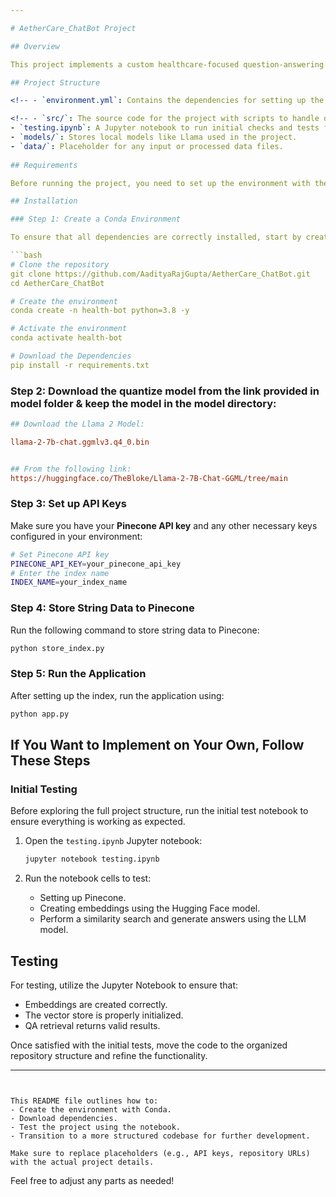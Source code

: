 ```yaml
---

# AetherCare_ChatBot Project

## Overview

This project implements a custom healthcare-focused question-answering system using **Pinecone Vector Search**, **Hugging Face Embeddings**, and a **LLM model**. The system retrieves relevant documents and generates answers based on user queries, using advanced machine-learning techniques.

## Project Structure

<!-- - `environment.yml`: Contains the dependencies for setting up the Conda environment.-->

<!-- - `src/`: The source code for the project with scripts to handle document retrieval and QA. --><!-- - `README.md`: Project documentation (this file). -->
- `testing.ipynb`: A Jupyter notebook to run initial checks and tests for the project.
- `models/`: Stores local models like Llama used in the project.
- `data/`: Placeholder for any input or processed data files.
  
## Requirements

Before running the project, you need to set up the environment with the necessary dependencies. The following instructions detail the steps to do this.

## Installation

### Step 1: Create a Conda Environment

To ensure that all dependencies are correctly installed, start by creating a Conda environment using the provided `requirements.txt` file.

```bash
# Clone the repository
git clone https://github.com/AadityaRajGupta/AetherCare_ChatBot.git
cd AetherCare_ChatBot

# Create the environment
conda create -n health-bot python=3.8 -y

# Activate the environment
conda activate health-bot

# Download the Dependencies
pip install -r requirements.txt
```

### Step 2: Download the quantize model from the link provided in model folder & keep the model in the model directory:

```ini
## Download the Llama 2 Model:

llama-2-7b-chat.ggmlv3.q4_0.bin


## From the following link:
https://huggingface.co/TheBloke/Llama-2-7B-Chat-GGML/tree/main
```


### Step 3: Set up API Keys

Make sure you have your **Pinecone API key** and any other necessary keys configured in your environment:

```bash
# Set Pinecone API key
PINECONE_API_KEY=your_pinecone_api_key
# Enter the index name
INDEX_NAME=your_index_name
```
### Step 4: Store String Data to Pinecone

Run the following command to store string data to Pinecone:

```bash
python store_index.py
```

### Step 5: Run the Application

After setting up the index, run the application using:

```bash
python app.py
```

## If You Want to Implement on Your Own, Follow These Steps

### Initial Testing

Before exploring the full project structure, run the initial test notebook to ensure everything is working as expected.

1. Open the `testing.ipynb` Jupyter notebook:

    ```bash
    jupyter notebook testing.ipynb
    ```

2. Run the notebook cells to test:
   - Setting up Pinecone.
   - Creating embeddings using the Hugging Face model.
   - Perform a similarity search and generate answers using the LLM model.


## Testing

For testing, utilize the Jupyter Notebook to ensure that:
- Embeddings are created correctly.
- The vector store is properly initialized.
- QA retrieval returns valid results.

Once satisfied with the initial tests, move the code to the organized repository structure and refine the functionality.

---
```


This README file outlines how to:
- Create the environment with Conda.
- Download dependencies.
- Test the project using the notebook.
- Transition to a more structured codebase for further development.

Make sure to replace placeholders (e.g., API keys, repository URLs) with the actual project details.

```

Feel free to adjust any parts as needed!

